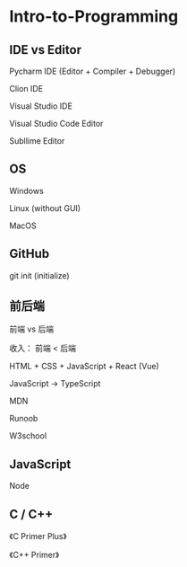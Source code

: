 # Intro-to-Programming



## IDE vs Editor

Pycharm IDE (Editor + Compiler + Debugger)

Clion IDE

Visual Studio IDE

Visual Studio Code Editor

Subllime Editor



## OS

Windows

Linux (without GUI)

MacOS



## GitHub

git init (initialize)



## 前后端

前端 vs 后端

收入： 前端 < 后端

HTML + CSS + JavaScript + React (Vue)

JavaScript -> TypeScript

MDN

Runoob

W3school



## JavaScript

Node



## C / C++

《C Primer Plus》

《C++ Primer》

